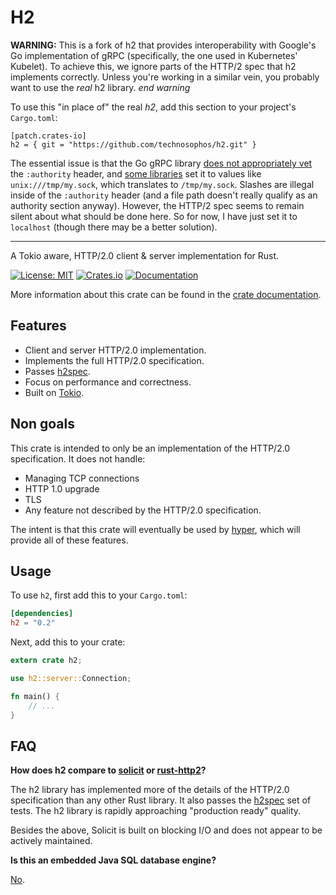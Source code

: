 # H2

**WARNING:** This is a fork of h2 that provides interoperability with Google's Go implementation of gRPC (specifically, the one used in Kubernetes' Kubelet). To achieve this, we ignore parts of the HTTP/2 spec that h2 implements correctly. Unless you're working in a similar vein, you probably want to use the _real_ h2 library. _end warning_

To use this "in place of" the real _h2_, add this section to your project's `Cargo.toml`:

```
[patch.crates-io]
h2 = { git = "https://github.com/technosophos/h2.git" }
```

The essential issue is that the Go gRPC library [does not appropriately vet](https://github.com/grpc/grpc-go/blob/master/clientconn.go#L261-L270) the `:authority` header, and [some libraries](https://github.com/kubernetes/kubernetes/blob/master/pkg/kubelet/util/util_unix.go#L82-L92) set it to values like `unix:///tmp/my.sock`, which translates to `/tmp/my.sock`. Slashes are illegal inside of the `:authority` header (and a file path doesn't really qualify as an authority section anyway). However, the HTTP/2 spec seems to remain silent about what should be done here. So for now, I have just set it to `localhost` (though there may be a better solution).

---

A Tokio aware, HTTP/2.0 client & server implementation for Rust.

[![License: MIT](https://img.shields.io/badge/License-MIT-blue.svg)](https://opensource.org/licenses/MIT)
[![Crates.io](https://img.shields.io/crates/v/h2.svg)](https://crates.io/crates/h2)
[![Documentation](https://docs.rs/h2/badge.svg)][dox]

More information about this crate can be found in the [crate documentation][dox].

[dox]: https://docs.rs/h2

## Features

* Client and server HTTP/2.0 implementation.
* Implements the full HTTP/2.0 specification.
* Passes [h2spec](https://github.com/summerwind/h2spec).
* Focus on performance and correctness.
* Built on [Tokio](https://tokio.rs).

## Non goals

This crate is intended to only be an implementation of the HTTP/2.0
specification. It does not handle:

* Managing TCP connections
* HTTP 1.0 upgrade
* TLS
* Any feature not described by the HTTP/2.0 specification.

The intent is that this crate will eventually be used by
[hyper](https://github.com/hyperium/hyper), which will provide all of these features.

## Usage

To use `h2`, first add this to your `Cargo.toml`:

```toml
[dependencies]
h2 = "0.2"
```

Next, add this to your crate:

```rust
extern crate h2;

use h2::server::Connection;

fn main() {
    // ...
}
```

## FAQ

**How does h2 compare to [solicit] or [rust-http2]?**

The h2 library has implemented more of the details of the HTTP/2.0 specification
than any other Rust library. It also passes the [h2spec] set of tests. The h2
library is rapidly approaching "production ready" quality.

Besides the above, Solicit is built on blocking I/O and does not appear to be
actively maintained.

**Is this an embedded Java SQL database engine?**

[No](https://www.h2database.com).

[solicit]: https://github.com/mlalic/solicit
[rust-http2]: https://github.com/stepancheg/rust-http2
[h2spec]: https://github.com/summerwind/h2spec

